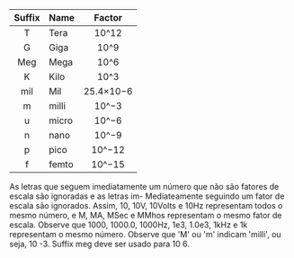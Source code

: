 | Suffix | Name  | Factor    |
|:------:|-------|:---------:|
| T      | Tera  | 10^12     |
| G      | Giga  | 10^9      |
| Meg    | Mega  | 10^6      |
| K      | Kilo  | 10^3      |
| mil    | Mil   | 25.4×10−6 |
| m      | milli | 10^−3     |
| u      | micro | 10^−6     |
| n      | nano  | 10^−9     |
| p      | pico  | 10^−12    |
| f      | femto | 10^−15    |

As letras que seguem imediatamente um número que não são fatores
de escala são ignoradas e as letras im- Mediateamente seguindo
um fator de escala são ignorados. Assim, 10, 10V, 10Volts e 10Hz
representam todos o mesmo número, e M, MA, MSec e MMhos
representam o mesmo fator de escala. Observe que 1000, 1000.0,
1000Hz, 1e3, 1.0e3, 1kHz e 1k representam o mesmo número.
Observe que 'M' ou 'm' indicam 'milli', ou seja, 10 -3. Suffix
meg deve ser usado para 10 6.
